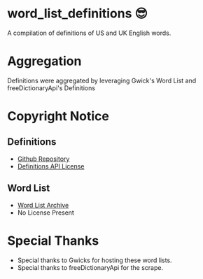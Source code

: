 # word_list_definitions 😎
A compilation of definitions of US and UK English words.

# Aggregation 
Definitions were aggregated by leveraging Gwick's Word List and freeDictionaryApi's Definitions

# Copyright Notice
## Definitions
- [Github Repository](https://github.com/meetDeveloper/freeDictionaryAPI)
- [Definitions API License](https://github.com/meetDeveloper/freeDictionaryAPI/blob/master/LICENSE)

## Word List
- [Word List Archive](http://www.gwicks.net/justwords.htm)
- No License Present

# Special Thanks
- Special thanks to Gwicks for hosting these word lists.
- Special thanks to freeDictionaryApi for the scrape.

